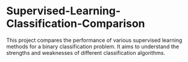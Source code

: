 # Supervised-Learning-Classification-Comparison
This project compares the performance of various supervised learning methods for a binary classification problem. It aims to understand the strengths and weaknesses of different classification algorithms.
